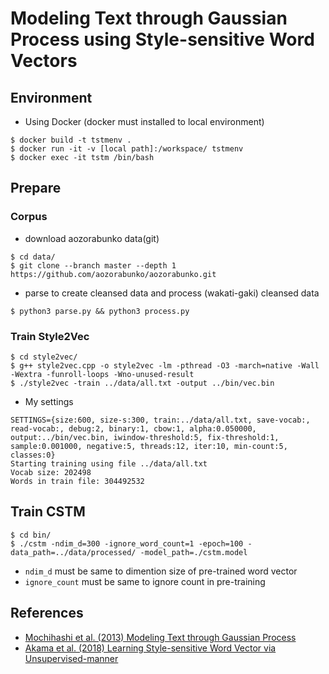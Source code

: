 # Modeling Text through Gaussian Process using Style-sensitive Word Vectors

## Environment

- Using Docker (docker must installed to local environment)

```
$ docker build -t tstmenv .
$ docker run -it -v [local path]:/workspace/ tstmenv
$ docker exec -it tstm /bin/bash
```

## Prepare

### Corpus

- download aozorabunko data(git)

```
$ cd data/
$ git clone --branch master --depth 1 https://github.com/aozorabunko/aozorabunko.git
```

- parse to create cleansed data and process (wakati-gaki) cleansed data

```
$ python3 parse.py && python3 process.py
```

### Train Style2Vec

```
$ cd style2vec/
$ g++ style2vec.cpp -o style2vec -lm -pthread -O3 -march=native -Wall -Wextra -funroll-loops -Wno-unused-result
$ ./style2vec -train ../data/all.txt -output ../bin/vec.bin
```

- My settings

```
SETTINGS={size:600, size-s:300, train:../data/all.txt, save-vocab:, read-vocab:, debug:2, binary:1, cbow:1, alpha:0.050000, output:../bin/vec.bin, iwindow-threshold:5, fix-threshold:1, sample:0.001000, negative:5, threads:12, iter:10, min-count:5, classes:0}
Starting training using file ../data/all.txt
Vocab size: 202498
Words in train file: 304492532
```

## Train CSTM

```
$ cd bin/
$ ./cstm -ndim_d=300 -ignore_word_count=1 -epoch=100 -data_path=../data/processed/ -model_path=./cstm.model
```

- `ndim_d` must be same to dimention size of pre-trained word vector
- `ignore_count` must be same to ignore count in pre-training


## References

- [Mochihashi et al. (2013) Modeling Text through Gaussian Process](http://chasen.org/~daiti-m/paper/nl213cstm.pdf)
- [Akama et al. (2018) Learning Style-sensitive Word Vector via Unsupervised-manner](https://www.jstage.jst.go.jp/article/pjsai/JSAI2018/0/JSAI2018_1N203/_article/-char/ja/)
